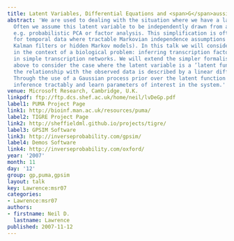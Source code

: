 ```yaml
---
title: Latent Variables, Differential Equations and <span>G</span>aussian Processes
abstract: 'We are used to dealing with the situation where we have a latent variable.
  Often we assume this latent variable to be independently drawn from a distribution,
  e.g. probabilistic PCA or factor analysis. This simplification is often extended
  for temporal data where tractable Markovian independence assumptions are used (e.g.
  Kalman filters or hidden Markov models). In this talk we will consider such models
  in the context of a biological problem: inferring transcription factor activities
  in simple transcription networks. We will extend the simpler formalisms described
  above to consider the case where the latent variable is a ’latent function’ and
  the relationship with the observed data is described by a linear differential equation.
  Through the use of a Gaussian process prior over the latent function we can perform
  inference tractably and learn parameters of interest in the system.'
venue: Microsoft Research, Cambridge, U.K.
linkpdf: ftp://ftp.dcs.shef.ac.uk/home/neil/lvDeGp.pdf
label1: PUMA Project Page
link1: http://bioinf.man.ac.uk/resources/puma/
label2: TIGRE Project Page
link2: http://sheffieldml.github.io/projects/tigre/
label3: GPSIM Software
link3: http://inverseprobability.com/gpsim/
label4: Demos Software
link4: http://inverseprobability.com/oxford/
year: '2007'
month: 11
day: '12'
group: gp,puma,gpsim
layout: talk
key: Lawrence:msr07
categories:
- Lawrence:msr07
authors:
- firstname: Neil D.
  lastname: Lawrence
published: 2007-11-12
---
```

